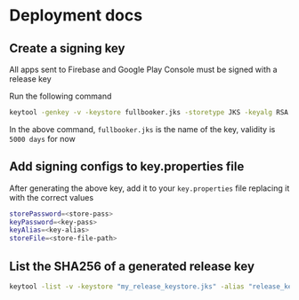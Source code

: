 # Deployment docs

## Create a signing key

All apps sent to Firebase and Google Play Console must be signed with a release key

Run the following command

```sh
keytool -genkey -v -keystore fullbooker.jks -storetype JKS -keyalg RSA -keysize 2048 -validity 5000 -alias fullbooker
```

In the above command, `fullbooker.jks` is the name of the key, validity is `5000 days` for now

## Add signing configs to key.properties file

After generating the above key, add it to your `key.properties` file replacing it with the correct values

```sh
storePassword=<store-pass>
keyPassword=<key-pass>
keyAlias=<key-alias>
storeFile=<store-file-path>
```

## List the SHA256 of a generated release key

```sh
keytool -list -v -keystore "my_release_keystore.jks" -alias "release_key" -storepass "my_store_password" -keypass "my_key_password"
```
